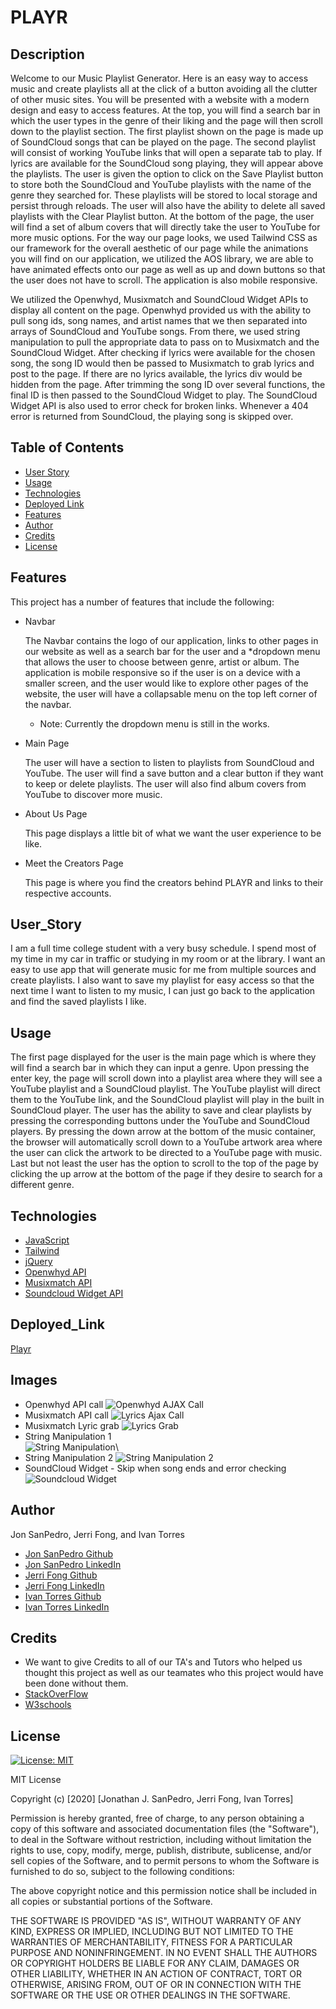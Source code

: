 # PLAYR

## Description 
Welcome to our Music Playlist Generator. Here is an easy way to access music and create playlists all at the click of a button avoiding all the clutter of other music sites. You will be presented with a website with a modern design and easy to access features. At the top, you will find a search bar in which the user types in the genre of their liking and the page will then scroll down to the playlist section. The first playlist shown on the page is made up of SoundCloud songs that can be played on the page. The second playlist will consist of working YouTube links that will open a separate tab to play. If lyrics are available for the SoundCloud song playing, they will appear above the playlists. The user is given the option to click on the Save Playlist button to store both the SoundCloud and YouTube playlists with the name of the genre they searched for. These playlists will be stored to local storage and persist through reloads. The user will also have the ability to delete all saved playlists with the Clear Playlist button. At the bottom of the page, the user will find a set of album covers that will directly take the user to YouTube for more music options. For the way our page looks, we used Tailwind CSS as our framework for the overall aesthetic of our page while the animations you will find on our application, we utilized the AOS library, we are able to have animated effects onto our page as well as up and down buttons so that the user does not have to scroll. The application is also mobile responsive.

We utilized the Openwhyd, Musixmatch and SoundCloud Widget APIs to display all content on the page. Openwhyd provided us with the ability to pull song ids, song names, and artist names that we then separated into arrays of SoundCloud and YouTube songs. From there, we used string manipulation to pull the appropriate data to pass on to Musixmatch and the SoundCloud Widget. After checking if lyrics were available for the chosen song, the song ID would then be passed to Musixmatch to grab lyrics and post to the page. If there are no lyrics available, the lyrics div would be hidden from the page. After trimming the song ID over several functions, the final ID is then passed to the SoundCloud Widget to play. The SoundCloud Widget API is also used to error check for broken links. Whenever a 404 error is returned from SoundCloud, the playing song is skipped over. 

## Table of Contents
* [User Story](#user_story)
* [Usage](#usage)
* [Technologies](#technologies)
* [Deployed Link](#deployed_link)
* [Features](#images)
* [Author](#author)
* [Credits](#credits)
* [License](#license)

## Features

This project has a number of features that include the following:

* Navbar

    The Navbar contains the logo of our application, links to other pages in our website as well as a search bar for the user and a *dropdown menu that allows the user to choose between genre, artist or album. The application is mobile responsive so if the user is on a device with a smaller screen, and the user would like to explore other pages of the website, the user will have a collapsable menu on the top left corner of the navbar.

    * Note: Currently the dropdown menu is still in the works.

* Main Page

    The user will have a section to listen to playlists from SoundCloud and YouTube. The user will find a save button and a clear button if they want to keep or delete playlists. The user will also find album covers from YouTube to discover more music. 

* About Us Page

    This page displays a little bit of what we want the user experience to be like.

* Meet the Creators Page

    This page is where you find the creators behind PLAYR and links to their respective accounts.

## User_Story
I am a full time college student with a very busy schedule. I spend most of my time in my car in traffic or studying in my room or at the library. I want an easy to use app that will generate music for me from multiple sources and create playlists. I also want to save my playlist for easy access so that the next time I want to listen to my music, I can just go back to the application and find the saved playlists I like.

## Usage
The first page displayed for the user is the main page which is where they will find a search bar in which they can input a genre. Upon pressing the enter key, the page will scroll down into a playlist area where they will see a YouTube playlist and a SoundCloud playlist. The YouTube playlist will direct them to the YouTube link, and the SoundCloud playlist will play in the built in SoundCloud player. The user has the ability to save and clear playlists by pressing the corresponding buttons under the YouTube and SoundCloud players. By pressing the down arrow at the bottom of the music container, the browser will automatically scroll down to a YouTube artwork area where the user can click the artwork to be directed to a YouTube page with music. Last but not least the user has the option to scroll to the top of the page by clicking the up arrow at the bottom of the page if they desire to search for a different genre. 

## Technologies
* [JavaScript](https://www.w3schools.com/js/)
* [Tailwind](https://tailwindcss.com/)
* [jQuery](https://jquery.com/)
* [Openwhyd API](https://github.com/openwhyd/openwhyd/blob/master/docs/API.md)
* [Musixmatch API](https://developer.musixmatch.com/)
* [Soundcloud Widget API](https://developers.soundcloud.com/docs/api/html5-widget)

## Deployed_Link
[Playr](https://jsp117.github.io/Playr/)

## Images

* Openwhyd API call
![Openwhyd AJAX Call](./assets/openwhydajax.png)
* Musixmatch API call
![Lyrics Ajax Call](./assets/lyricsajax.png)
* Musixmatch Lyric grab
![Lyrics Grab](./assets/lyricsajaxgrab.png)
* String Manipulation 1 
\
![String Manipulation](./assets/stringmanipulation.png)\
* String Manipulation 2
![String Manipulation 2](./assets/stringmanipulation2.png)
* SoundCloud Widget - Skip when song ends and error checking
![Soundcloud Widget](./assets/soundcloudWidget.png)


## Author
Jon SanPedro, Jerri Fong, and Ivan Torres
* [Jon SanPedro Github](https://github.com/jsp117)
* [Jon SanPedro LinkedIn](https://www.linkedin.com/in/jonathan-s-6ab32283/)
* [Jerri Fong Github](https://github.com/janessaref)
* [Jerri Fong LinkedIn](https://linkedin/in/janessafong)
* [Ivan Torres Github](https://github.com/IvanTorresMia)
* [Ivan Torres LinkedIn](https://www.linkedin.com/in/ivan-torres-0828931b2)


## Credits
* We want to give Credits to all of our TA's and Tutors who helped us thought this project as well as our teamates who this project would have been done without them. 
* [StackOverFlow](https://stackoverflow.com/)
* [W3schools](https://www.w3schools.com/)


## License
[![License: MIT](https://img.shields.io/badge/License-MIT-yellow.svg)](https://opensource.org/licenses/MIT)

MIT License

Copyright (c) [2020] [Jonathan J. SanPedro, Jerri Fong, Ivan Torres]

Permission is hereby granted, free of charge, to any person obtaining a copy
of this software and associated documentation files (the "Software"), to deal
in the Software without restriction, including without limitation the rights
to use, copy, modify, merge, publish, distribute, sublicense, and/or sell
copies of the Software, and to permit persons to whom the Software is
furnished to do so, subject to the following conditions:

The above copyright notice and this permission notice shall be included in all
copies or substantial portions of the Software.

THE SOFTWARE IS PROVIDED "AS IS", WITHOUT WARRANTY OF ANY KIND, EXPRESS OR
IMPLIED, INCLUDING BUT NOT LIMITED TO THE WARRANTIES OF MERCHANTABILITY,
FITNESS FOR A PARTICULAR PURPOSE AND NONINFRINGEMENT. IN NO EVENT SHALL THE
AUTHORS OR COPYRIGHT HOLDERS BE LIABLE FOR ANY CLAIM, DAMAGES OR OTHER
LIABILITY, WHETHER IN AN ACTION OF CONTRACT, TORT OR OTHERWISE, ARISING FROM,
OUT OF OR IN CONNECTION WITH THE SOFTWARE OR THE USE OR OTHER DEALINGS IN THE
SOFTWARE.